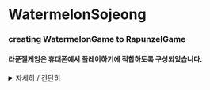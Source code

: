 # WatermelonSojeong
### creating WatermelonGame to RapunzelGame
#### 라푼젤게임은 휴대폰에서 플레이하기에 적합하도록 구성되었습니다.  
<details>
<summary>자세히 / 간단히</summary>
<div markdown="1">
- original Code : [daxigua](https://github.com/INU-Fake-Developers/daxigua)
<br/><br/>
[Play Rapunzel Game](https://focused-mayer-208843.netlify.app/)

